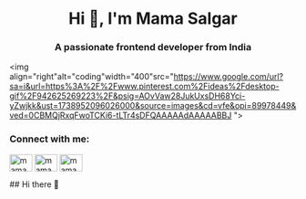 <h1 align="center">Hi 👋, I'm Mama Salgar</h1>
<h3 align="center">A passionate frontend developer from India</h3>

<img align="right"alt="coding"width="400"src="https://www.google.com/url?sa=i&url=https%3A%2F%2Fwww.pinterest.com%2Fideas%2Fdesktop-gif%2F942625269223%2F&psig=AOvVaw28JukUxsDH68Yci-yZwjkk&ust=1738952096026000&source=images&cd=vfe&opi=89978449&ved=0CBMQjRxqFwoTCKi6-tLTr4sDFQAAAAAdAAAAABBJ
">

<h3 align="left">Connect with me:</h3>
<p align="left">
<a href="https://linkedin.com/in/mama salgar" target="blank"><img align="center" src="https://raw.githubusercontent.com/rahuldkjain/github-profile-readme-generator/master/src/images/icons/Social/linked-in-alt.svg" alt="mama salgar" height="30" width="40" /></a>
<a href="https://instagram.com/mama_salgar_08" target="blank"><img align="center" src="https://raw.githubusercontent.com/rahuldkjain/github-profile-readme-generator/master/src/images/icons/Social/instagram.svg" alt="mama_salgar_08" height="30" width="40" /></a>
<a href="https://www.youtube.com/c/mama salgar" target="blank"><img align="center" src="https://raw.githubusercontent.com/rahuldkjain/github-profile-readme-generator/master/src/images/icons/Social/youtube.svg" alt="mama salgar" height="30" width="40" /></a>
</p>## Hi there 👋

<!--
**mamasalgar/mamasalgar** is a ✨ _special_ ✨ repository because its `README.md` (this file) appears on your GitHub profile.

Here are some ideas to get you started:

- 🔭 I’m currently working on ...
- 🌱 I’m currently learning ...
- 👯 I’m looking to collaborate on ...
- 🤔 I’m looking for help with ...
- 💬 Ask me about ...
- 📫 How to reach me: ...
- 😄 Pronouns: ...
- ⚡ Fun fact: ...
-->
